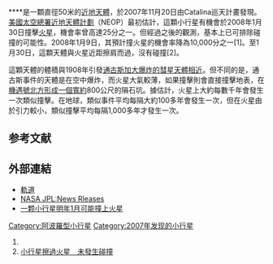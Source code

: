 ****是一顆直徑50米的[近地天體](https://zh.wikipedia.org/wiki/近地天體 "wikilink")，於2007年11月20日由Catalina巡天計畫發現。[美國太空總署近地天體計劃](https://zh.wikipedia.org/wiki/美國太空總署 "wikilink")（NEOP）最初估計，這顆小行星有機會於2008年1月30日撞擊[火星](../Page/火星.md "wikilink")，機會率曾高達25分之一。但經過之後的觀測，基本上已可排除碰撞的可能性。2008年1月9日，其預計撞火星的機會率降為10,000分之一\[1\]。至1月30日，這顆天體與火星近距擦肩而過，沒有碰撞\[2\]。

這顆天體的體積與1908年引發[通古斯加大爆炸的](https://zh.wikipedia.org/wiki/通古斯加大爆炸 "wikilink")[彗星天體相近](https://zh.wikipedia.org/wiki/彗星 "wikilink")。但不同的是，通古斯事件的天體是在空中爆炸，而火星大氣較薄，如果撞擊則會直接撞擊地表，在[機遇號北方形成一個寬約](https://zh.wikipedia.org/wiki/機遇號 "wikilink")800公尺的隕石坑。據估計，火星上大約每數千年會發生一次類似撞擊。在地球，類似事件平均每隔大約100多年會發生一次，但在火星由於引力較小，類似撞擊平均每隔1,000多年才發生一次。

## 参考文献

## 外部連結

  - [軌道](http://ssd.jpl.nasa.gov/sbdb.cgi?sstr=2007WD5;orb=1)
  - [NASA JPL:News Rleases](http://www.jpl.nasa.gov/news/news.cfm?release=2007-152)
  - [一颗小行星明年1月可能撞上火星](http://news.xinhuanet.com/newscenter/2007-12/22/content_7293860.htm)

[Category:阿波羅型小行星](https://zh.wikipedia.org/wiki/Category:阿波羅型小行星 "wikilink") [Category:2007年发现的小行星](https://zh.wikipedia.org/wiki/Category:2007年发现的小行星 "wikilink")

1.
2.  [小行星擦過火星　未發生碰撞](http://www.chinareviewnews.com/doc/1005/5/9/9/100559945.html?coluid=61&kindid=1290&docid=100559945&mdate=0131163522)